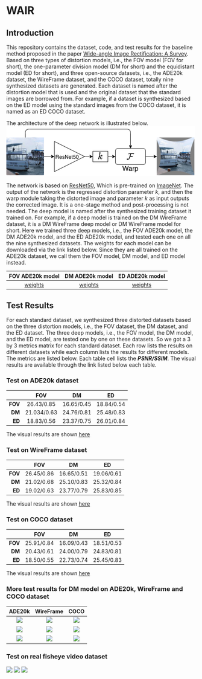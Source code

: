 # WAIR
## Introduction
This repository contains the dataset, code, and test results for the baseline method proposed in the paper [Wide-angle Image Rectification: A Survey](). Based on three types of distortion models, i.e., the FOV model (FOV for short), the one-parameter division model (DM for short) and the equidistant model (ED for short), and three open-source datasets, i.e., the ADE20k dataset, the WireFrame dataset, and the COCO dataset, totally nine synthesized datasets are generated. Each dataset is named after the distortion model that is used and the original dataset that the standard images are borrowed from. For example, if a dataset is synthesized based on the ED model using the standard images from the COCO dataset, it is named as an ED COCO dataset. 

The architecture of the deep network is illustrated below. 
![](results/baseline.png)

The network is based on [ResNet50](), Which is pre-trained on [ImageNet](). The output of the network is the regressed distortion parameter $k$, and then the warp module taking the distorted image and parameter $k$ as input outputs the corrected image. It is a one-stage method and post-processing is not needed. The deep model is named after the synthesized training dataset it trained on. For example, if a deep model is trained on the DM WireFrame dataset, it is a DM WireFrame deep model or DM WireFrame model for short. Here we trained three deep models, i.e., the FOV ADE20k model, the DM ADE20k model, and the ED ADE20k model, and tested each one on all the nine synthesized datasets. The weights for each model can be downloaded via the link listed below.  Since they are all trained on the ADE20k dataset, we call them the FOV model, DM model, and ED model instead.

| FOV ADE20k model | DM ADE20k model | ED ADE20k model |
| :----:| :----: | :----: |
|    [weights]()   | [weights]()       |   [weights]()     |

## Test Results
For each standard dataset, we synthesized three distorted datasets based on the three distortion models, i.e., the FOV dataset, the DM dataset, and the ED dataset. The three deep models, i.e., the FOV model, the DM model, and the ED model, are tested one by one on these datasets. So we got a 3 by 3 metrics matrix for each standard dataset. Each row lists the results on different datasets while each column lists the results for different models. The metrics are listed below. Each table cell lists the ***PSNR/SSIM***. The visual results are available through the link listed below each table.

### Test on ADE20k dataset 
|      |	FOV   |	DM     |	ED    |
| ----:| :----: | :----: | :----: |
|**FOV**|	 26.43/0.85|	16.65/0.45|	18.84/0.54|
|**DM**|	 21.034/0.63|	24.76/0.81|	25.48/0.83|
|**ED**|	 18.83/0.56|	23.37/0.75|	26.01/0.84|

The visual results are shown [here](./results/ADE20k.md)

### Test on WireFrame dataset
|	|FOV|	DM |	ED|
| ----:| :----: | :----: | :----: |
|**FOV**|	26.45/0.86|	16.65/0.51|	19.06/0.61|
|**DM**|	21.02/0.68|	25.10/0.83|	25.32/0.84|
|**ED**|	19.02/0.63|	23.77/0.79|	25.83/0.85|

The visual results are shown [here](./results/WireFrame.md)

### Test on COCO dataset
|	|FOV|	DM|	ED|
| ----:| :----: | :----: | :----: |
|**FOV**|	25.91/0.84|	16.09/0.43|	18.51/0.53|
|**DM**|	20.43/0.61|	24.00/0.79|	24.83/0.81|
|**ED**|	18.50/0.55|	22.73/0.74|	25.45/0.83|

The visual results are shown [here](./results/COCO.md)

### More test results for DM model on ADE20k, WireFrame and COCO dataset
| ADE20k | WireFrame | COCO |
| :----:| :----: | :----: |
| ![](results/ADE20K_division_model_dataset_DMDM_8.gif) | ![](results/WireFrame_division_model_dataset_DMDM_3.gif) | ![](results/COCO_division_model_dataset_DMDM_2.gif) |
| ![](results/ADE20K_division_model_dataset_DMDM_10.gif) | ![](results/WireFrame_division_model_dataset_DMDM_6.gif) | ![](results/COCO_division_model_dataset_DMDM_5.gif) |
| ![](results/ADE20K_division_model_dataset_DMDM_14.gif) | ![](results/WireFrame_division_model_dataset_DMDM_15.gif)      |   ![](results/COCO_division_model_dataset_DMDM_11.gif)    |

### Test on real fisheye video dataset
<p float="left">   <img src="results/AlfaA.gif" width="270" />   
                   <img src="results/LectureB.gif" width="270" />   
                   <img src="results/LibraryE.gif" width="270" />  
</p>



